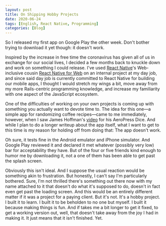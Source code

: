 ```yaml
---
layout: post
title: On Shipping Hobby Projects
date: 2020-06-24
tags: [English, React Native, Programming]
categories: [Blog]
---
```


So I released my first app on Google Play the other week. Don't bother trying to download it yet though: it doesn't work.<!-- more -->

Inspired by the increase in free time the coronavirus has given all of us in exchange for our social lives, I decided a few months back to knuckle down and work on something I could release. I've used [React Native](https://reactnative.dev/)'s Web-inclusive cousin [React Native for Web](https://github.com/necolas/react-native-web) on an internal project at my day job, and since said day job is currently committed to React Native for building our mobile apps, I thought I would stretch my wings a bit, move away from my more Rails-centric programming knowledge, and increase my familiarity with one aspect of the JavaScript ecosystem.

One of the difficulties of working on your own projects is coming up with something you actually want to devote time to. The idea for this one—a simple app for randomizing coffee recipes—came to me immediately, however, when I saw James Hoffman's [video](https://www.youtube.com/watch?v=SHdXC_88_2g) for his AeroPress Dice. And while I plan to do a longer writeup about the app itself, what I want to get to this time is my reason for holding off from doing that: The app doesn't work.

Oh sure, it tests fine in the Android emulator and iPhone simulator. And Google Play reviewed it and declared it met whatever (possibly very low) bar for acceptability they have. But of the four or five friends kind enough to humor me by downloading it, not a one of them has been able to get past the splash screen.

Obviously this isn't ideal. And I suppose the usual reaction would be something akin to frustration. But honestly, I can't say I'm particularly bothered. Sure, I'm not thrilled there's something out there now with my name attached to it that doesn't do what it's supposed to do, doesn't in fact even get past the loading screen. And this would be an entirely different matter if it was a project for a paying client. But it's not. It's a hobby project. I built it to learn. I built it to be beholden to no one but myself. I built it because making things is fun. And if takes me a bit longer to get it fixed, to get a working version out, well, that doesn't take away from the joy I had in making it. It just means that it isn't finished. Yet.





